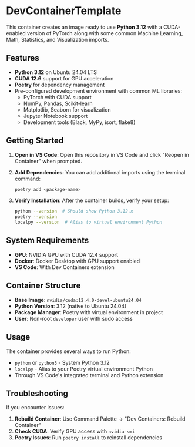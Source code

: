 # DevContainerTemplate

This container creates an image ready to use **Python 3.12** with a CUDA-enabled version of PyTorch along with some common Machine Learning, Math, Statistics, and Visualization imports.

## Features

- **Python 3.12** on Ubuntu 24.04 LTS
- **CUDA 12.6** support for GPU acceleration
- **Poetry** for dependency management
- Pre-configured development environment with common ML libraries:
  - PyTorch with CUDA support
  - NumPy, Pandas, Scikit-learn
  - Matplotlib, Seaborn for visualization
  - Jupyter Notebook support
  - Development tools (Black, MyPy, isort, flake8)

## Getting Started

1. **Open in VS Code**: Open this repository in VS Code and click "Reopen in Container" when prompted.

2. **Add Dependencies**: You can add additional imports using the terminal command:
   ```bash
   poetry add <package-name>
   ```

3. **Verify Installation**: After the container builds, verify your setup:
   ```bash
   python --version  # Should show Python 3.12.x
   poetry --version
   localpy --version  # Alias to virtual environment Python
   ```

## System Requirements

- **GPU**: NVIDIA GPU with CUDA 12.4 support
- **Docker**: Docker Desktop with GPU support enabled
- **VS Code**: With Dev Containers extension

## Container Structure

- **Base Image**: `nvidia/cuda:12.4.0-devel-ubuntu24.04`
- **Python Version**: 3.12 (native to Ubuntu 24.04)
- **Package Manager**: Poetry with virtual environment in project
- **User**: Non-root `developer` user with sudo access

## Usage

The container provides several ways to run Python:

- `python` or `python3` - System Python 3.12
- `localpy` - Alias to your Poetry virtual environment Python
- Through VS Code's integrated terminal and Python extension

## Troubleshooting

If you encounter issues:

1. **Rebuild Container**: Use Command Palette → "Dev Containers: Rebuild Container"
2. **Check CUDA**: Verify GPU access with `nvidia-smi`
3. **Poetry Issues**: Run `poetry install` to reinstall dependencies